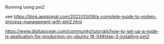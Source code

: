 Running using pm2

see https://blog.appsignal.com/2022/03/09/a-complete-guide-to-nodejs-process-management-with-pm2.html

https://www.digitalocean.com/community/tutorials/how-to-set-up-a-node-js-application-for-production-on-ubuntu-18-04#step-3-installing-pm2

